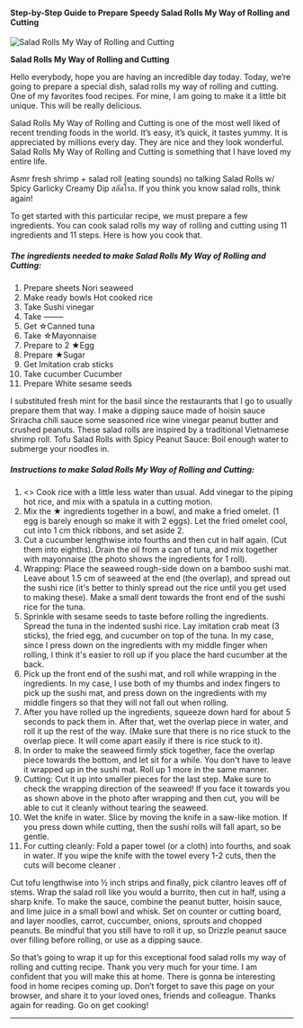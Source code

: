             

#### Step-by-Step Guide to Prepare Speedy Salad Rolls My Way of Rolling and Cutting

![Salad Rolls My Way of Rolling and Cutting](https://img-global.cpcdn.com/recipes/6654966455336960/751x532cq70/salad-rolls-my-way-of-rolling-and-cutting-recipe-main-photo.jpg)

**Salad Rolls My Way of Rolling and Cutting**

Hello everybody, hope you are having an incredible day today. Today, we’re going to prepare a special dish, salad rolls my way of rolling and cutting. One of my favorites food recipes. For mine, I am going to make it a little bit unique. This will be really delicious.

Salad Rolls My Way of Rolling and Cutting is one of the most well liked of recent trending foods in the world. It’s easy, it’s quick, it tastes yummy. It is appreciated by millions every day. They are nice and they look wonderful. Salad Rolls My Way of Rolling and Cutting is something that I have loved my entire life.

Asmr fresh shrimp + salad roll (eating sounds) no talking Salad Rolls w/ Spicy Garlicky Creamy Dip สลัดโรล. If you think you know salad rolls, think again!

To get started with this particular recipe, we must prepare a few ingredients. You can cook salad rolls my way of rolling and cutting using 11 ingredients and 11 steps. Here is how you cook that.

##### The ingredients needed to make Salad Rolls My Way of Rolling and Cutting:

1.  Prepare sheets Nori seaweed
2.  Make ready bowls Hot cooked rice
3.  Take Sushi vinegar
4.  Take ——–
5.  Get ☆Canned tuna
6.  Take ☆Mayonnaise
7.  Prepare to 2 ★Egg
8.  Prepare ★Sugar
9.  Get Imitation crab sticks
10.  Take cucumber Cucumber
11.  Prepare White sesame seeds

I substituted fresh mint for the basil since the restaurants that I go to usually prepare them that way. I make a dipping sauce made of hoisin sauce Sriracha chili sauce some seasoned rice wine vinegar peanut butter and crushed peanuts. These salad rolls are inspired by a traditional Vietnamese shrimp roll. Tofu Salad Rolls with Spicy Peanut Sauce: Boil enough water to submerge your noodles in.

##### Instructions to make Salad Rolls My Way of Rolling and Cutting:

1.  <<Prep Work>> Cook rice with a little less water than usual. Add vinegar to the piping hot rice, and mix with a spatula in a cutting motion.
2.  Mix the ★ ingredients together in a bowl, and make a fried omelet. (1 egg is barely enough so make it with 2 eggs). Let the fried omelet cool, cut into 1 cm thick ribbons, and set aside 2.
3.  Cut a cucumber lengthwise into fourths and then cut in half again. (Cut them into eighths). Drain the oil from a can of tuna, and mix together with mayonnaise (the photo shows the ingredients for 1 roll).
4.  Wrapping: Place the seaweed rough-side down on a bamboo sushi mat. Leave about 1.5 cm of seaweed at the end (the overlap), and spread out the sushi rice (it's better to thinly spread out the rice until you get used to making these). Make a small dent towards the front end of the sushi rice for the tuna.
5.  Sprinkle with sesame seeds to taste before rolling the ingredients. Spread the tuna in the indented sushi rice. Lay imitation crab meat (3 sticks), the fried egg, and cucumber on top of the tuna. In my case, since I press down on the ingredients with my middle finger when rolling, I think it's easier to roll up if you place the hard cucumber at the back.
6.  Pick up the front end of the sushi mat, and roll while wrapping in the ingredients. In my case, I use both of my thumbs and index fingers to pick up the sushi mat, and press down on the ingredients with my middle fingers so that they will not fall out when rolling.
7.  After you have rolled up the ingredients, squeeze down hard for about 5 seconds to pack them in. After that, wet the overlap piece in water, and roll it up the rest of the way. (Make sure that there is no rice stuck to the overlap piece. It will come apart easily if there is rice stuck to it).
8.  In order to make the seaweed firmly stick together, face the overlap piece towards the bottom, and let sit for a while. You don't have to leave it wrapped up in the sushi mat. Roll up 1 more in the same manner.
9.  Cutting: Cut it up into smaller pieces for the last step. Make sure to check the wrapping direction of the seaweed! If you face it towards you as shown above in the photo after wrapping and then cut, you will be able to cut it cleanly without tearing the seaweed.
10.  Wet the knife in water. Slice by moving the knife in a saw-like motion. If you press down while cutting, then the sushi rolls will fall apart, so be gentle.
11.  For cutting cleanly: Fold a paper towel (or a cloth) into fourths, and soak in water. If you wipe the knife with the towel every 1-2 cuts, then the cuts will become cleaner .

Cut tofu lengthwise into ½ inch strips and finally, pick cilantro leaves off of stems. Wrap the salad roll like you would a burrito, then cut in half, using a sharp knife. To make the sauce, combine the peanut butter, hoisin sauce, and lime juice in a small bowl and whisk. Set on counter or cutting board, and layer noodles, carrot, cuccumber, onions, sprouts and chopped peanuts. Be mindful that you still have to roll it up, so Drizzle peanut sauce over filling before rolling, or use as a dipping sauce.

So that’s going to wrap it up for this exceptional food salad rolls my way of rolling and cutting recipe. Thank you very much for your time. I am confident that you will make this at home. There is gonna be interesting food in home recipes coming up. Don’t forget to save this page on your browser, and share it to your loved ones, friends and colleague. Thanks again for reading. Go on get cooking!

* * *